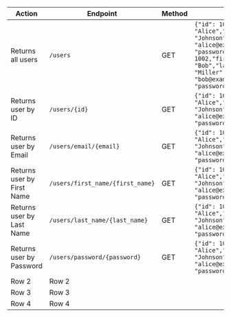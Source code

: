 | Action | Endpoint | Method | Request Body |
|--------|----------|--------|--------------|
| Returns all users | `/users` | GET | `{"id": 1001,"first_name": "Alice","last_name": "Johnson","email": "alice@example.com","password": "password123"},{"id": 1002,"first_name": "Bob","last_name": "Miller","email": "bob@example.com","password": "password456"}` |
| Returns user by ID | `/users/{id}` | GET | `{"id": 1001,"first_name": "Alice","last_name": "Johnson","email": "alice@example.com","password": "password123"}` |
| Returns user by Email | `/users/email/{email}` | GET | `{"id": 1001,"first_name": "Alice","last_name": "Johnson","email": "alice@example.com","password": "password123"}` |
| Returns user by First Name | `/users/first_name/{first_name}` | GET | `{"id": 1001,"first_name": "Alice","last_name": "Johnson","email": "alice@example.com","password": "password123"}` |
| Returns user by Last Name | `/users/last_name/{last_name}` | GET | `{"id": 1001,"first_name": "Alice","last_name": "Johnson","email": "alice@example.com","password": "password123"}` |
| Returns user by Password | `/users/password/{password}` | GET | `{"id": 1001,"first_name": "Alice","last_name": "Johnson","email": "alice@example.com","password": "password123"}` |
| Row 2 | Row 2 |
| Row 3 | Row 3 |
| Row 4 | Row 4 |
